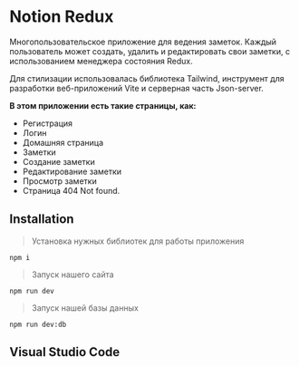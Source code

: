 # Notion Redux
Многопользовательское приложение для ведения заметок.
Каждый пользователь может создать, удалить и редактировать свои
заметки, с использованием менеджера состояния Redux.

Для стилизации использовалась библиотека Tailwind, инструмент для разработки веб-приложений Vite и серверная часть Json-server. 

**В этом приложении есть такие страницы, как:**
- Регистрация
- Логин
- Домашняя страница
- Заметки
- Создание заметки
- Редактирование заметки
- Просмотр заметки
- Страница 404 Not found.

## Installation  
> Установка нужных библиотек для работы приложения
```
npm i
```

> Запуск нашего сайта
```
npm run dev
```

> Запуск нашей базы данных
```
npm run dev:db
```

## Visual Studio Code

